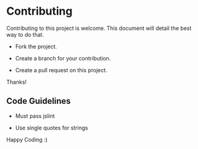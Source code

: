 # Contributing
Contributing to this project is welcome.  This document will detail the best
way to do that.

- Fork the project.

- Create a branch for your contribution.

- Create a pull request on this project.

Thanks!


## Code Guidelines
- Must pass jslint

- Use single quotes for strings

Happy Coding :)

